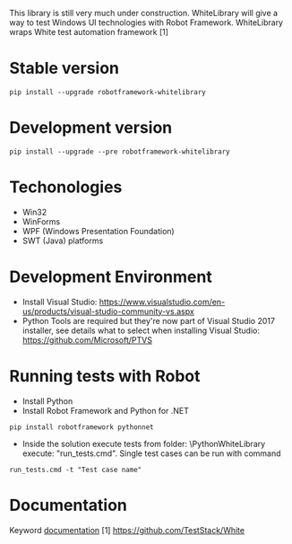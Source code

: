 This library is still very much under construction.
WhiteLibrary will give a way to test Windows UI technologies with Robot Framework. WhiteLibrary wraps White test automation framework [1]

# Stable version  #
```
pip install --upgrade robotframework-whitelibrary
```
# Development version # 
```
pip install --upgrade --pre robotframework-whitelibrary
```
# Techonologies #
* Win32
* WinForms
* WPF (Windows Presentation Foundation)
* SWT (Java) platforms

# Development Environment #
* Install Visual Studio: https://www.visualstudio.com/en-us/products/visual-studio-community-vs.aspx
* Python Tools are required but they're now part of Visual Studio 2017 installer, see details what to select when installing Visual Studio: https://github.com/Microsoft/PTVS

# Running tests with Robot #
* Install Python
* Install Robot Framework and Python for .NET
```
pip install robotframework pythonnet
```
* Inside the solution execute tests from folder: \PythonWhiteLibrary execute: "run_tests.cmd". Single test cases can be run with command 
```
run_tests.cmd -t "Test case name"
```
# Documentation #
Keyword [documentation](http://omenia.github.io/robotframework-whitelibrary/keywords.html) 
[1] https://github.com/TestStack/White